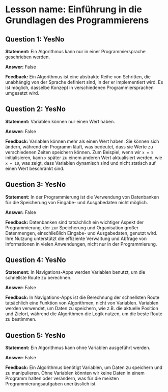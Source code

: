# Lesson name: Einführung in die Grundlagen des Programmierens

## Question 1: YesNo

**Statement:** Ein Algorithmus kann nur in einer Programmiersprache geschrieben werden.

**Answer:** False

**Feedback:**
Ein Algorithmus ist eine abstrakte Reihe von Schritten, die unabhängig von der Sprache definiert sind, in der er implementiert wird. Es ist möglich, dasselbe Konzept in verschiedenen Programmiersprachen umgesetzt wird.


## Question 2: YesNo

**Statement:** Variablen können nur einen Wert haben.

**Answer:** False

**Feedback:**
Variablen können mehr als einen Wert haben. Sie können sich ändern, während ein Programm läuft, was bedeutet, dass sie Werte zu verschiedenen Zeiten speichern können. Zum Beispiel, wenn wir `x = 5` initialisieren, kann `x` später zu einem anderen Wert aktualisiert werden, wie `x = 10`, was zeigt, dass Variablen dynamisch sind und nicht statisch auf einen Wert beschränkt sind.


## Question 3: YesNo

**Statement:** In der Programmierung ist die Verwendung von Datenbanken für die Speicherung von Eingabe- und Ausgabedaten nicht möglich.

**Answer:** False

**Feedback:**
Datenbanken sind tatsächlich ein wichtiger Aspekt der Programmierung, der zur Speicherung und Organisation großer Datenmengen, einschließlich Eingabe- und Ausgabedaten, genutzt wird. Ihre Nutzung unterstützt die effiziente Verwaltung und Abfrage von Informationen in vielen Anwendungen, nicht nur in der Programmierung.


## Question 4: YesNo

**Statement:** In Navigations-Apps werden Variablen benutzt, um die schnellste Route zu berechnen.

**Answer:** False

**Feedback:**
In Navigations-Apps ist die Berechnung der schnellsten Route tatsächlich eine Funktion von Algorithmen, nicht von Variablen. Variablen werden verwendet, um Daten zu speichern, wie z.B. die aktuelle Position und Zielort, während die Algorithmen die Logik nutzen, um die beste Route zu bestimmen.


## Question 5: YesNo

**Statement:** Ein Algorithmus kann ohne Variablen ausgeführt werden.

**Answer:** False

**Feedback:**
Ein Algorithmus benötigt Variablen, um Daten zu speichern und zu manipulieren. Ohne Variablen könnten wir keine Daten in einem Programm halten oder verändern, was für die meisten Programmierungsaufgaben unerlässlich ist.

